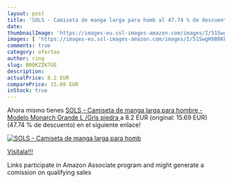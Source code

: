 ```yaml
---
layout: post
title: 'SOLS - Camiseta de manga larga para homb al 47.74 % de descuento'
date: 
thumbnailImage: 'https://images-eu.ssl-images-amazon.com/images/I/51SwgH9B8KL._SL200_.jpg'
images: [ 'https://images-eu.ssl-images-amazon.com/images/I/51SwgH9B8KL._SL200_.jpg' ]
comments: true
category: ofertas
author: ring
slug: B00KZIK7GE
description:
actualPrice: 8.2 EUR
comparePrice: 15.69 EUR
inStock: true
---
```


Ahora mismo tienes [SOLS - Camiseta de manga larga para hombre - Modelo Monarch  Grande  L /Gris piedra ](https://www.amazon.es/dp/B00KZIK7GE/?tag=tolees-21) a 8.2 EUR (original: 15.69 EUR) (47.74 %  de descuento) en el siguiente enlace!

[![SOLS - Camiseta de manga larga para homb](https://images-eu.ssl-images-amazon.com/images/I/51SwgH9B8KL._SL200_.jpg)](https://www.amazon.es/dp/B00KZIK7GE/?tag=tolees-21)

[Visítala!!!](https://www.amazon.es/dp/B00KZIK7GE/?tag=tolees-21)

Links participate in Amazon Associate program and might generate a comission on qualifying sales
